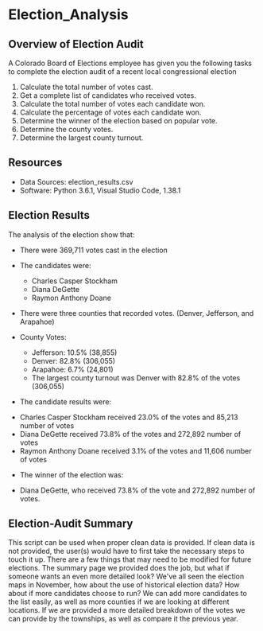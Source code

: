 # Election_Analysis
## Overview of Election Audit

A Colorado Board of Elections employee has given you the following tasks to complete the election audit of a recent local congressional election

1. Calculate the total number of votes cast.
2. Get a complete list of candidates who received votes.
3. Calculate the total number of votes each candidate won.
4. Calculate the percentage of votes each candidate won.
5. Determine the winner of the election based on popular vote.
6. Determine the county votes.
7. Determine the largest county turnout.

## Resources
* Data Sources: election_results.csv
* Software: Python 3.6.1, Visual Studio Code, 1.38.1

## Election Results
The analysis of the election show that:
* There were 369,711 votes cast in the election
* The candidates were:
  - Charles Casper Stockham
  - Diana DeGette
  - Raymon Anthony Doane
* There were three counties that recorded votes. (Denver, Jefferson, and Arapahoe)
* County Votes:
  - Jefferson: 10.5% (38,855)
  - Denver: 82.8% (306,055)
  - Arapahoe: 6.7% (24,801)
  - The largest county turnout was Denver with 82.8% of the votes (306,055)
 
* The candidate results were:
 - Charles Casper Stockham received 23.0% of the votes and 85,213 number of votes
 - Diana DeGette received 73.8% of the votes and 272,892 number of votes
 - Raymon Anthony Doane received 3.1% of the votes and 11,606 number of votes

* The winner of the election was:
 - Diana DeGette, who received 73.8% of the vote and 272,892 number of votes.

## Election-Audit Summary
This script can be used when proper clean data is provided. If clean data is not provided, the user(s) would have to first take the necessary steps to touch it up. There are a few things that may need to be modified for future elections. The summary page we provided does the job, but what if someone wants an even more detailed look? We've all seen the election maps in November, how about the use of historical election data? How about if more candidates choose to run? We can add more candidates to the list easily, as well as more counties if we are looking at different locations. If we are provided a more detailed breakdown of the votes we can provide by the townships, as well as compare it the previous year. 
